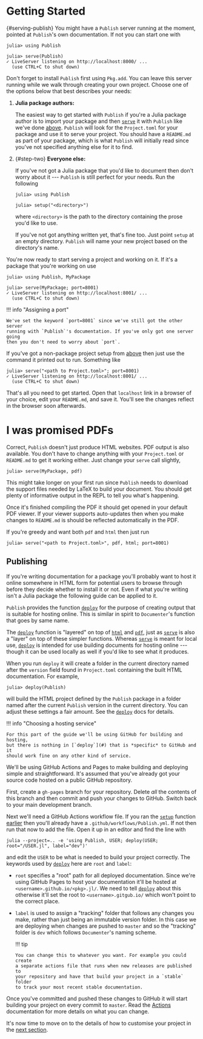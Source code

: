 # Getting Started

{#serving-publish}
You might have a `Publish` server running at the moment, pointed at
`Publish`'s own documentation. If not you can start one with

```julia-repl
julia> using Publish

julia> serve(Publish)
✓ LiveServer listening on http://localhost:8000/ ...
  (use CTRL+C to shut down)
```

Don't forget to install `Publish` first using `Pkg.add`. You can leave this
server running while we walk through creating your own project. Choose one
of the options below that best describes your needs:

1.  **Julia package authors:**

    The easiest way to get started with `Publish` if you're a Julia package author
    is to import your package and then [`serve`](#) it with `Publish` like we've done
    [above](#serving-publish). `Publish` will look for the `Project.toml` for your
    package and use it to serve your project. You should have a `README.md` as part
    of your package, which is what `Publish` will initially read since you've not
    specified anything else for it to find.

2.  {#step-two}
    **Everyone else:**

    If you've not got a Julia package that you'd like to document then don't
    worry about it --- `Publish` is still perfect for your needs. Run the following

    ```julia-repl
    julia> using Publish

    julia> setup("<directory>")
    ```

    where `<directory>` is the path to the directory containing the prose you'd
    like to use.

    If you've not got anything written yet, that's fine too. Just point `setup`
    at an empty directory. `Publish` will name your new project based on the
    directory's name.

You're now ready to start serving a project and working on it. If it's a
package that you're working on use

```julia-repl
julia> using Publish, MyPackage

julia> serve(MyPackage; port=8001)
✓ LiveServer listening on http://localhost:8001/ ...
  (use CTRL+C to shut down)
```

!!! info "Assigning a port"

    We've set the keyword `port=8001` since we've still got the other server
    running with `Publish`'s documentation. If you've only got one server going
    then you don't need to worry about `port`.

If you've got a non-package project setup from [above](#step-two) then just use
the command it printed out to run. Something like

```julia-repl
julia> serve("<path to Project.toml>"; port=8001)
✓ LiveServer listening on http://localhost:8001/ ...
  (use CTRL+C to shut down)
```

That's all you need to get started. Open that `localhost` link in a browser of
your choice, edit your `README.md`, and save it. You'll see the changes reflect
in the browser soon afterwards.

# I was promised PDFs

Correct, `Publish` doesn't just produce HTML websites. PDF output is also
available.  You don't have to change anything with your `Project.toml` or
`README.md` to get it working either. Just change your `serve` call slightly,

```julia-repl
julia> serve(MyPackage, pdf)
```

This might take longer on your first run since `Publish` needs to download
the support files needed by LaTeX to build your document. You should get
plenty of informative output in the REPL to tell you what's happening.

Once it's finished compiling the PDF it should get opened in your default PDF
viewer. If your viewer supports auto-updates then when you make changes to
`README.md` is should be reflected automatically in the PDF.

If you're greedy and want both `pdf` and `html` then just run

```julia-repl
julia> serve("<path to Project.toml>", pdf, html; port=8001)
```

## Publishing

If you're writing documentation for a package you'll probably want to host it
online somewhere in HTML form for potential users to browse through before they
decide whether to install it or not. Even if what you're writing isn't a Julia
package the following guide can be applied to it.

`Publish` provides the function [`deploy`](#) for the purpose of creating
output that is suitable for hosting online. This is similar in spirit to
`Documenter`'s function that goes by same name.

The [`deploy`](#) function is "layered" on top of [`html`](#) and [`pdf`](#),
just as [`serve`](#) is also a "layer" on top of these simpler functions.
Whereas [`serve`](#) is meant for local use, [`deploy`](#) is intended for use
building documents for hosting online --- though it can be used locally as well
if you'd like to see what it produces.

When you run `deploy` it will create a folder in the current directory named
after the `version` field found in `Project.toml` containing the built HTML
documentation. For example,

```julia-repl
julia> deploy(Publish)
```

will build the HTML project defined by the `Publish` package in a folder named
after the current `Publish` version in the current directory. You can adjust
these settings a fair amount. See the [`deploy`](#) docs for details.

!!! info "Choosing a hosting service"

    For this part of the guide we'll be using GitHub for building and hosting,
    but there is nothing in [`deploy`](#) that is *specific* to GitHub and it
    should work fine on any other kind of service.

We'll be using GitHub Actions and Pages to make building and deploying simple
and straightforward. It's assumed that you've already got your source code
hosted on a public GitHub repository.

First, create a `gh-pages` branch for your repository. Delete *all* the
contents of this branch and then commit and push your changes to GitHub. Switch
back to your main development branch.

Next we'll need a GitHub Actions workflow file. If you ran the [`setup`](#)
function [earlier](# "step-two") then you'll already have a
`.github/workflows/Publish.yml`. If not then run that now to add the file.
Open it up in an editor and find the line with

```plaintext
julia --project=.. -e 'using Publish, USER; deploy(USER; root="/USER.jl", label="dev")'
```

and edit the `USER` to be what is needed to build your project correctly. The
keywords used by [`deploy`](#) here are `root` and `label`:

  - `root` specifies a "root" path for all deployed documentation. Since we're
    using GitHub Pages to host your documentation it'll be hosted at
    `<username>.github.io/<pkg>.jl/`. We need to tell [`deploy`](#) about this
    otherwise it'll set the root to `<username>.gitgub.io/` which won't point
    to the correct place.

  - `label` is used to assign a "tracking" folder that follows any changes you
    make, rather than just being an immutable version folder. In this case we
    are deploying when changes are pushed to `master` and so the "tracking"
    folder is `dev` which follows `Documenter`'s naming scheme.

    !!! tip

        You can change this to whatever you want. For example you could create
        a separate actions file that runs when new releases are published to
        your repository and have that build your project in a `stable` folder
        to track your most recent stable documentation.

Once you've committed and pushed these changes to GitHub it will start building
your project on every commit to `master`. Read the [Actions][] documentation
for more details on what you can change.

[Actions]: https://docs.github.com/en/actions

It's now time to move on to the details of how to customise your project in the
[next section](structure.md).
